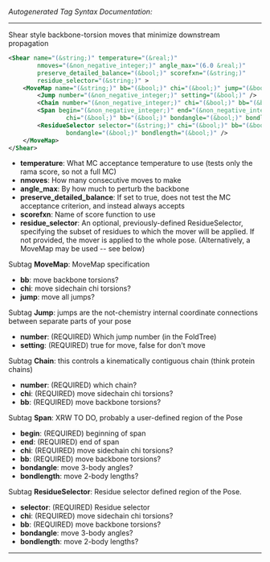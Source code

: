 <!-- THIS IS AN AUTOGENERATED FILE: Don't edit it directly, instead change the schema definition in the code itself. -->

_Autogenerated Tag Syntax Documentation:_

---
Shear style backbone-torsion moves that minimize downstream propagation

```xml
<Shear name="(&string;)" temperature="(&real;)"
        nmoves="(&non_negative_integer;)" angle_max="(6.0 &real;)"
        preserve_detailed_balance="(&bool;)" scorefxn="(&string;)"
        residue_selector="(&string;)" >
    <MoveMap name="(&string;)" bb="(&bool;)" chi="(&bool;)" jump="(&bool;)" >
        <Jump number="(&non_negative_integer;)" setting="(&bool;)" />
        <Chain number="(&non_negative_integer;)" chi="(&bool;)" bb="(&bool;)" />
        <Span begin="(&non_negative_integer;)" end="(&non_negative_integer;)"
                chi="(&bool;)" bb="(&bool;)" bondangle="(&bool;)" bondlength="(&bool;)" />
        <ResidueSelector selector="(&string;)" chi="(&bool;)" bb="(&bool;)"
                bondangle="(&bool;)" bondlength="(&bool;)" />
    </MoveMap>
</Shear>
```

-   **temperature**: What MC acceptance temperature to use (tests only the rama score, so not a full MC)
-   **nmoves**: How many consecutive moves to make
-   **angle_max**: By how much to perturb the backbone
-   **preserve_detailed_balance**: If set to true, does not test the MC acceptance criterion, and instead always accepts
-   **scorefxn**: Name of score function to use
-   **residue_selector**: An optional, previously-defined ResidueSelector, specifying the subset of residues to which the mover will be applied. If not provided, the mover is applied to the whole pose. (Alternatively, a MoveMap may be used -- see below)


Subtag **MoveMap**:   MoveMap specification

-   **bb**: move backbone torsions?
-   **chi**: move sidechain chi torsions?
-   **jump**: move all jumps?


Subtag **Jump**:   jumps are the not-chemistry internal coordinate connections between separate parts of your pose

-   **number**: (REQUIRED) Which jump number (in the FoldTree)
-   **setting**: (REQUIRED) true for move, false for don't move

Subtag **Chain**:   this controls a kinematically contiguous chain (think protein chains)

-   **number**: (REQUIRED) which chain?
-   **chi**: (REQUIRED) move sidechain chi torsions?
-   **bb**: (REQUIRED) move backbone torsions?

Subtag **Span**:   XRW TO DO, probably a user-defined region of the Pose

-   **begin**: (REQUIRED) beginning of span
-   **end**: (REQUIRED) end of span
-   **chi**: (REQUIRED) move sidechain chi torsions?
-   **bb**: (REQUIRED) move backbone torsions?
-   **bondangle**: move 3-body angles?
-   **bondlength**: move 2-body lengths?

Subtag **ResidueSelector**:   Residue selector defined region of the Pose.

-   **selector**: (REQUIRED) Residue selector
-   **chi**: (REQUIRED) move sidechain chi torsions?
-   **bb**: (REQUIRED) move backbone torsions?
-   **bondangle**: move 3-body angles?
-   **bondlength**: move 2-body lengths?

---
